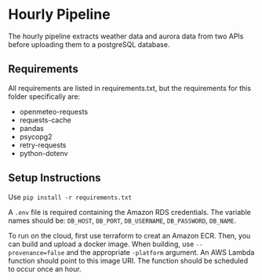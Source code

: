 # Hourly Pipeline

The hourly pipeline extracts weather data and aurora data from two APIs before uploading them to a postgreSQL database.

## Requirements

All requirements are listed in requirements.txt, but the requirements for this folder specifically are:

- openmeteo-requests
- requests-cache
- pandas
- psycopg2
- retry-requests
- python-dotenv

## Setup Instructions

Use ```pip install -r requirements.txt```

A ```.env``` file is required containing the Amazon RDS credentials. The variable names should be: ```DB_HOST```, ```DB_PORT```, ```DB_USERNAME```, ```DB_PASSWORD```, ```DB_NAME```.

To run on the cloud, first use terraform to creat an Amazon ECR. Then, you can build and upload a docker image. When building, use ```--provenance=false``` and the appropriate ```-platform``` argument. An AWS Lambda function should point to this image URI. The function should be scheduled to occur once an hour.